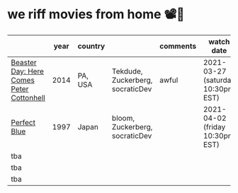 # we riff movies from home 📽️🍿

|                                          | year | country |                                  | comments | watch date                        |   |   |   |   |   |   |
|------------------------------------------|------|---------|----------------------------------|----------|-----------------------------------|---|---|---|---|---|---|
| [Beaster Day: Here Comes Peter Cottonhell](https://www.imdb.com/title/tt4065066/) | 2014 | PA, USA | Tekdude, Zuckerberg, socraticDev | awful    | 2021-03-27 (saturday 10:30pm EST) |   |   |   |   |   |   |
| [Perfect Blue](https://www.imdb.com/title/tt0156887/)                             | 1997 | Japan   | bloom, Zuckerberg, socraticDev   |          | 2021-04-02 (friday 10:30pm EST)   |   |   |   |   |   |   |
| tba                                      |      |         |                                  |          |                                   |   |   |   |   |   |   |
| tba                                      |      |         |                                  |          |                                   |   |   |   |   |   |   |
| tba                                      |      |         |                                  |          |                                   |   |   |   |   |   |   |
